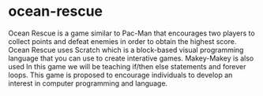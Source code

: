 # ocean-rescue
Ocean Rescue is a game similar to Pac-Man that encourages two players to collect points and defeat enemies in order to obtain the highest score. Ocean Rescue uses Scratch which  is a block-based visual programming language that you can use to create interative games. Makey-Makey is also used In this game we will be teaching if/then else statements and forever loops. This game is proposed to encourage individuals to develop an interest in computer programming and language.
